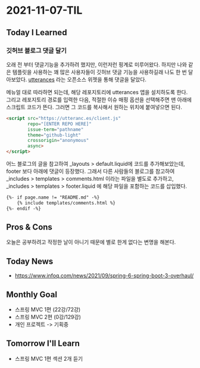 # 2021-11-07-TIL

## Today I Learned

### 깃허브 블로그 댓글 달기

오래 전 부터 댓글기능을 추가하려 했지만, 이런저런 핑계로 미루어왔다. 하지만 나와 같은 템플릿을 사용하는 꽤 많은 사용자들이 깃허브 댓글 기능을 사용하길래 나도 한 번 달아보았다. [utterances](https://utteranc.es) 라는 오픈소스 위젯을 통해 댓글을 달았다.

메뉴얼 대로 따라하면 되는데, 해당 레포지토리에 utterances 앱을 설치하도록 한다. 그리고 레포지토리 경로를 입력한 다음, 적절한 이슈 매핑 옵션을 선택해주면 맨 아래에 스크립트 코드가 뜬다. 그러면 그 코드를 복사해서 원하는 위치에 붙여넣으면 된다.

```html
<script src="https://utteranc.es/client.js"
        repo="[ENTER REPO HERE]"
        issue-term="pathname"
        theme="github-light"
        crossorigin="anonymous"
        async>
</script>
```

어느 블로그의 글을 참고하여 _layouts > default.liquid에 코드를 추가해보았는데, footer 보다 아래에 댓글이 등장했다. 그래서 다른 사람들의 블로그를 참고하여 _includes > templates > comments.html 이라는 파일을 별도로 추가하고,  _includes > templates > footer.liquid 에 해당 파일을 포함하는 코드를 삽입했다.

```html
{%- if page.name != "README.md" -%}
	{% include templates/comments.html %}
{%- endif -%}
```

## Pros & Cons

오늘은 공부하려고 작정한 날이 아니기 때문에 별로 한게 없다는 변명을 해본다.

## Today News

- https://www.infoq.com/news/2021/09/spring-6-spring-boot-3-overhaul/

## Monthly Goal

- 스프링 MVC 1편 (22강/72강)
- 스프링 MVC 2편 (0강/129강)
- 개인 프로젝트 -> 기획중

## Tomorrow I'll Learn

- 스프링 MVC 1편 섹션 2개 듣기